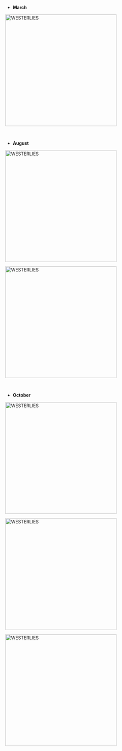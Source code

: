 + **March**

<a href="https://ucarecdn.com/237b0828-3956-48b0-8a58-8ba0b34afed9/201203.JPG
" target="_blank" rel="noopener noreferrer"><img src="https://ucarecdn.com/237b0828-3956-48b0-8a58-8ba0b34afed9/-/preview/600x600/-/quality/smart_retina/-/format/auto/
" alt="WESTERLIES" width="350"></a>

<br>

+ **August**

<a href="https://ucarecdn.com/9dbffbe3-bae8-4ab8-9bc8-d4a8f2488256/2012081.JPG" target="_blank" rel="noopener noreferrer"><img src="https://ucarecdn.com/9dbffbe3-bae8-4ab8-9bc8-d4a8f2488256/-/preview/600x600/-/quality/smart_retina/-/format/auto/" alt="WESTERLIES" width="350"></a>

<a href="https://ucarecdn.com/b7d21b79-deb5-48be-9c7b-9071e756a4cb/2012082.JPG" target="_blank" rel="noopener noreferrer"><img src="https://ucarecdn.com/b7d21b79-deb5-48be-9c7b-9071e756a4cb/-/preview/600x600/-/quality/smart_retina/-/format/auto/" alt="WESTERLIES" width="350"></a>

<br>

+ **October**

<a href="https://ucarecdn.com/cd3e96c2-ba7f-4f11-b5dd-0cb22571c7e9/2012101.JPG" target="_blank" rel="noopener noreferrer"><img src="https://ucarecdn.com/cd3e96c2-ba7f-4f11-b5dd-0cb22571c7e9/-/preview/600x600/-/quality/smart_retina/-/format/auto/" alt="WESTERLIES" width="350"></a>

<a href="https://ucarecdn.com/3828fadd-d522-4e3b-937b-51cc29db3197/2012102.JPG" target="_blank" rel="noopener noreferrer"><img src="https://ucarecdn.com/3828fadd-d522-4e3b-937b-51cc29db3197/-/preview/600x600/-/quality/smart_retina/-/format/auto/" alt="WESTERLIES" width="350"></a>

<a href="https://ucarecdn.com/fa3004d0-b209-4311-96c6-acfab2f7752d/2012103.JPG" target="_blank" rel="noopener noreferrer"><img src="https://ucarecdn.com/fa3004d0-b209-4311-96c6-acfab2f7752d/-/preview/600x600/-/quality/smart_retina/-/format/auto/" alt="WESTERLIES" width="350"></a>
